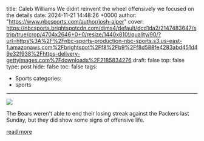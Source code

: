 title: Caleb Williams We didnt reinvent the wheel offensively we focused on the details
date: 2024-11-21 14:48:26 +0000
author: "https://www.nbcsports.com/author/josh-alper"
cover: https://nbcsports.brightspotcdn.com/dims4/default/dcd1da2/2147483647/strip/true/crop/4704x2646+0+0/resize/1440x810!/quality/90/?url=https%3A%2F%2Fnbc-sports-production-nbc-sports.s3.us-east-1.amazonaws.com%2Fbrightspot%2Ff8%2Fb9%2Ff8d588fe4283abd451d49e32f938%2Fhttps-delivery-gettyimages.com%2Fdownloads%2F2185834276
draft: false
top: false
type: post
hide: false
toc: false
tags:
  - Sports
categories:
  - sports
---

![](https://nbcsports.brightspotcdn.com/dims4/default/dcd1da2/2147483647/strip/true/crop/4704x2646+0+0/resize/1440x810!/quality/90/?url=https%3A%2F%2Fnbc-sports-production-nbc-sports.s3.us-east-1.amazonaws.com%2Fbrightspot%2Ff8%2Fb9%2Ff8d588fe4283abd451d49e32f938%2Fhttps-delivery-gettyimages.com%2Fdownloads%2F2185834276)

The Bears weren't able to end their losing streak against the Packers last Sunday, but they did show some signs of offensive life.

[read more](https://www.nbcsports.com/nfl/profootballtalk/rumor-mill/news/caleb-williams-we-didnt-reinvent-the-wheel-offensively-we-focused-on-the-details)
